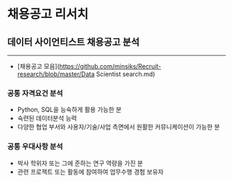 # 채용공고 리서치
## 데이터 사이언티스트 채용공고 분석
---------------
- [채용공고 모음](https://github.com/minsiks/Recruit-research/blob/master/Data Scientist search.md)
### 공통 자격요건 분석

- Python, SQL을 능숙하게 활용 가능한 분
- 숙련된 데이터분석 능력
- 다양한 협업 부서와 사용자/기술/사업 측면에서 원활한 커뮤니케이션이 가능한 분

### 공통 우대사항 분석

- 박사 학위자 또는 그에 준하는 연구 역량을 가진 분
- 관련 프로젝트 또는 활동에 참여하여 업무수행 경험 보유자


